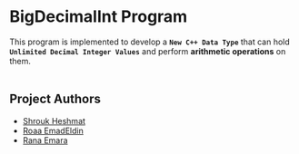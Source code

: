 # BigDecimalInt Program
This program is implemented to develop a **`New C++ Data Type`** that can hold **`Unlimited Decimal Integer Values`** and perform **arithmetic operations** on them. 
<br><br>

## Project Authors
* [Shrouk Heshmat](https://github.com/shroukheshmat1)
* [Roaa EmadEldin](https://github.com/RoaaEmadEldin)
* [Rana Emara](https://github.com/RanaImara22)
